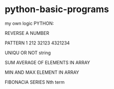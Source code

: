 # python-basic-programs
my own logic 
PYTHON:

REVERSE A NUMBER

PATTERN   1  212 32123 4321234
        
UNIQU OR NOT string

SUM AVERAGE OF ELEMENTS IN ARRAY

MIN AND MAX ELEMENT IN ARRAY

FIBONACIA SERIES Nth term
